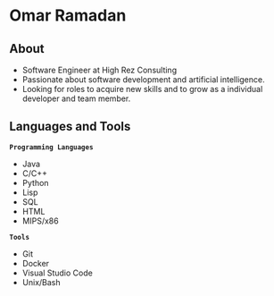 # Omar Ramadan

## About

 - Software Engineer at High Rez Consulting
 - Passionate about software development and artificial intelligence.
 - Looking for roles to acquire new skills and to grow as a individual developer and team member.

## Languages and Tools

**`Programming Languages`**
- Java
- C/C++
- Python
- Lisp
- SQL
- HTML
- MIPS/x86

**`Tools`**
- Git
- Docker
- Visual Studio Code
- Unix/Bash
